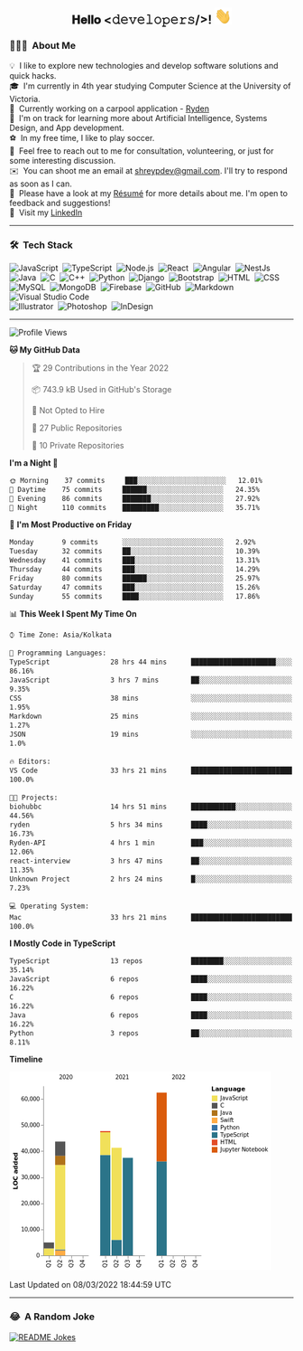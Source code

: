 <div align="center">
<h2> 𝐇𝐞𝐥𝐥𝐨 <𝚍𝚎𝚟𝚎𝚕𝚘𝚙𝚎𝚛𝚜/>! <img src="https://github.com/ABSphreak/ABSphreak/blob/master/gifs/Hi.gif" width="30px"></h2>
</div>

### 👨🏽‍💻 &nbsp;About Me

💡 &nbsp;I like to explore new technologies and develop software solutions and quick hacks.\
🎓 &nbsp;I'm currently in 4th year studying Computer Science at the University of Victoria.\
🚧 &nbsp;Currently working on a carpool application - [Ryden](https://github.com/ryden-team)\
🌱 &nbsp;I'm on track for learning more about Artificial Intelligence, Systems Design, and App development.\
⚽️ &nbsp;In my free time, I like to play soccer.\
💬 &nbsp;Feel free to reach out to me for consultation, volunteering, or just for some interesting discussion.\
✉️ &nbsp;You can shoot me an email at shreypdev@gmail.com. I'll try to respond as soon as I can.\
📄 &nbsp;Please have a look at my [Résumé](https://www.shreypdev.com/docs/Resume.pdf) for more details about me. I'm open to feedback and suggestions!\
👔 &nbsp;Visit my [LinkedIn](https://www.linkedin.com/in/shrey-p-a61a6b95/)

---
### 🛠 &nbsp;Tech Stack
![JavaScript](https://img.shields.io/badge/-JavaScript-05122A?style=flat&logo=javascript)&nbsp;
![TypeScript](https://img.shields.io/badge/-TypeScript-05122A?style=flat&logo=typescript)&nbsp;
![Node.js](https://img.shields.io/badge/-Node.js-05122A?style=flat&logo=node.js)&nbsp;
![React](https://img.shields.io/badge/-React-05122A?style=flat&logo=react)&nbsp;
![Angular](https://img.shields.io/badge/-Angular-05122A?style=flat&logo=angular&logoColor=red)&nbsp;
![NestJs](https://img.shields.io/badge/-NestJs-05122A?style=flat&logo=nestjs&logoColor=e93333)\
![Java](https://img.shields.io/badge/-Java-05122A?style=flat&logo=Java&logoColor=FFA518)&nbsp;
![C](https://img.shields.io/badge/-C-05122A?style=flat&logo=C&logoColor=A8B9CC)&nbsp;
![C++](https://img.shields.io/badge/-C++-05122A?style=flat&logo=C%2B%2B&logoColor=00599C)&nbsp;
![Python](https://img.shields.io/badge/-Python-05122A?style=flat&logo=python)&nbsp;
![Django](https://img.shields.io/badge/-Django-05122A?style=flat&logo=django&logoColor=092E20)&nbsp;
![Bootstrap](https://img.shields.io/badge/-Bootstrap-05122A?style=flat&logo=bootstrap&logoColor=563D7C)&nbsp;
![HTML](https://img.shields.io/badge/-HTML-05122A?style=flat&logo=HTML5)&nbsp;
![CSS](https://img.shields.io/badge/-CSS-05122A?style=flat&logo=CSS3&logoColor=1572B6)\
![MySQL](https://img.shields.io/badge/-MySQL-05122A?style=flat&logo=mysql)&nbsp;
![MongoDB](https://img.shields.io/badge/-MongoDB-05122A?style=flat&logo=mongodb)&nbsp;
![Firebase](https://img.shields.io/badge/-Firebase-05122A?style=flat&logo=firebase)&nbsp;
![GitHub](https://img.shields.io/badge/-GitHub-05122A?style=flat&logo=github)&nbsp;
![Markdown](https://img.shields.io/badge/-Markdown-05122A?style=flat&logo=markdown)&nbsp;
![Visual Studio Code](https://img.shields.io/badge/-Visual%20Studio%20Code-05122A?style=flat&logo=visual-studio-code&logoColor=007ACC)\
![Illustrator](https://img.shields.io/badge/-Illustrator-05122A?style=flat&logo=adobe-illustrator)&nbsp;
![Photoshop](https://img.shields.io/badge/-Photoshop-05122A?style=flat&logo=adobe-photoshop)&nbsp;
![InDesign](https://img.shields.io/badge/-InDesign-05122A?style=flat&logo=adobe-indesign)

---
<!--START_SECTION:waka-->
![Profile Views](http://img.shields.io/badge/Profile%20Views-4-blue)

**🐱 My GitHub Data** 

> 🏆 29 Contributions in the Year 2022
 > 
> 📦 743.9 kB Used in GitHub's Storage 
 > 
> 🚫 Not Opted to Hire
 > 
> 📜 27 Public Repositories 
 > 
> 🔑 10 Private Repositories  
 > 
**I'm a Night 🦉** 

```text
🌞 Morning    37 commits     ███░░░░░░░░░░░░░░░░░░░░░░   12.01% 
🌆 Daytime    75 commits     ██████░░░░░░░░░░░░░░░░░░░   24.35% 
🌃 Evening    86 commits     ███████░░░░░░░░░░░░░░░░░░   27.92% 
🌙 Night      110 commits    █████████░░░░░░░░░░░░░░░░   35.71%

```
📅 **I'm Most Productive on Friday** 

```text
Monday       9 commits      ░░░░░░░░░░░░░░░░░░░░░░░░░   2.92% 
Tuesday      32 commits     ██░░░░░░░░░░░░░░░░░░░░░░░   10.39% 
Wednesday    41 commits     ███░░░░░░░░░░░░░░░░░░░░░░   13.31% 
Thursday     44 commits     ███░░░░░░░░░░░░░░░░░░░░░░   14.29% 
Friday       80 commits     ██████░░░░░░░░░░░░░░░░░░░   25.97% 
Saturday     47 commits     ███░░░░░░░░░░░░░░░░░░░░░░   15.26% 
Sunday       55 commits     ████░░░░░░░░░░░░░░░░░░░░░   17.86%

```


📊 **This Week I Spent My Time On** 

```text
⌚︎ Time Zone: Asia/Kolkata

💬 Programming Languages: 
TypeScript               28 hrs 44 mins      █████████████████████░░░░   86.16% 
JavaScript               3 hrs 7 mins        ██░░░░░░░░░░░░░░░░░░░░░░░   9.35% 
CSS                      38 mins             ░░░░░░░░░░░░░░░░░░░░░░░░░   1.95% 
Markdown                 25 mins             ░░░░░░░░░░░░░░░░░░░░░░░░░   1.27% 
JSON                     19 mins             ░░░░░░░░░░░░░░░░░░░░░░░░░   1.0%

🔥 Editors: 
VS Code                  33 hrs 21 mins      █████████████████████████   100.0%

🐱‍💻 Projects: 
biohubbc                 14 hrs 51 mins      ███████████░░░░░░░░░░░░░░   44.56% 
ryden                    5 hrs 34 mins       ████░░░░░░░░░░░░░░░░░░░░░   16.73% 
Ryden-API                4 hrs 1 min         ███░░░░░░░░░░░░░░░░░░░░░░   12.06% 
react-interview          3 hrs 47 mins       ██░░░░░░░░░░░░░░░░░░░░░░░   11.35% 
Unknown Project          2 hrs 24 mins       █░░░░░░░░░░░░░░░░░░░░░░░░   7.23%

💻 Operating System: 
Mac                      33 hrs 21 mins      █████████████████████████   100.0%

```

**I Mostly Code in TypeScript** 

```text
TypeScript               13 repos            ████████░░░░░░░░░░░░░░░░░   35.14% 
JavaScript               6 repos             ████░░░░░░░░░░░░░░░░░░░░░   16.22% 
C                        6 repos             ████░░░░░░░░░░░░░░░░░░░░░   16.22% 
Java                     6 repos             ████░░░░░░░░░░░░░░░░░░░░░   16.22% 
Python                   3 repos             ██░░░░░░░░░░░░░░░░░░░░░░░   8.11%

```


**Timeline**

![Chart not found](https://raw.githubusercontent.com/shreypdev/shreypdev/master/charts/bar_graph.png) 


 Last Updated on 08/03/2022 18:44:59 UTC
<!--END_SECTION:waka-->

---
### 😂 &nbsp;A Random Joke
<a href="https://readme-jokes.vercel.app"><img align="center" src="https://readme-jokes.vercel.app/api" alt="README Jokes"></a>
